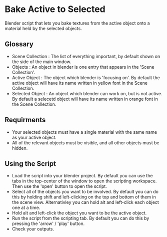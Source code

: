 # Bake Active to Selected
Blender script that lets you bake textures from the active object onto a material held by the selected objects.

## Glossary
- Scene Collection \: The list of everything important, by default shown on the side of the main window.
- Objects \: An object in blender is one entry that appears in the 'Scene Collection'.
- Active Object \: The object which blender is 'focusing on'. By default the active object will have its name written in yellow font in the Scene Collection.
- Selected Object \: An object which blender can work on, but is not active. By default a selecetd object will have its name written in orange font in the Scene Collection.

## Requirments
- Your selected objects must have a single material with the same name as your active object.  
- All of the relevant objects must be visible, and all other objects must be hidden.

## Using the Script
- Load the script into your blender project. By default you can use the tabs in the top-center of the window to open the scripting workspace. Then use the 'open' button to open the script.
- Select all of the objects you want to be involved. By default you can do this by holding shift and left-clicking on the top and bottom of them in the scene view. Alternativley you can hold alt and left-click each object one at a time.
- Hold alt and left-click the object you want to be the active object.
- Run the script from the scripting tab. By default you can do this by pressing the 'arrow' \/ 'play' button.
- Check your outputs.
